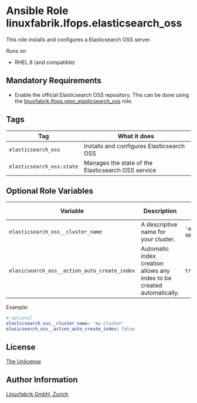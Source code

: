 # Ansible Role linuxfabrik.lfops.elasticsearch_oss

This role installs and configures a Elasticsearch OSS server.

Runs on

* RHEL 8 (and compatible)


## Mandatory Requirements

* Enable the official Elasticsearch OSS repository. This can be done using the [linuxfabrik.lfops.repo_elasticsearch_oss](https://github.com/Linuxfabrik/lfops/tree/main/roles/repo_elasticsearch_oss) role.


## Tags

| Tag             | What it does                            |
| ---             | ------------                            |
| `elasticsearch_oss`       | Installs and configures Elasticsearch OSS         |
| `elasticsearch_oss:state` | Manages the state of the Elasticsearch OSS service |


## Optional Role Variables

| Variable | Description | Default Value |
| -------- | ----------- | ------------- |
| `elasticsearch_oss__cluster_name` | A descriptive name for your cluster. | `'my-application'` |
| `elasicsearch_oss__action_auto_create_index` | Automatic index creation allows any index to be created automatically. | `true` |

Example:
```yaml
# optional
elasticsearch_oss__cluster_name: 'my-cluster'
elasicsearch_oss__action_auto_create_index: false
```


## License

[The Unlicense](https://unlicense.org/)


## Author Information

[Linuxfabrik GmbH, Zurich](https://www.linuxfabrik.ch)
